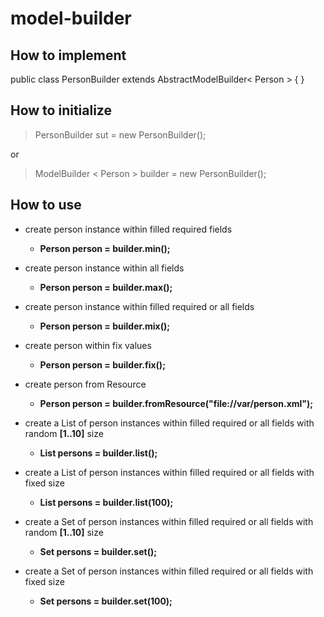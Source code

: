 # model-builder

## How to implement
public class PersonBuilder extends AbstractModelBuilder< Person > { }

## How to initialize

> PersonBuilder sut = new PersonBuilder();

or 

> ModelBuilder < Person > builder = new PersonBuilder();

## How to use
 
* create person instance within filled required fields
    * **Person person = builder.min();**
 
* create person instance within all fields
    * **Person person = builder.max();**
  
* create person instance within filled required or all fields
    * **Person person = builder.mix();**

* create person within fix values
    * **Person person = builder.fix();**

* create person from Resource
    * **Person person = builder.fromResource("file://var/person.xml");**

* create a List of person instances within filled required or all fields with random **[1..10]** size
    * **List<Person> persons = builder.list();**

* create a List of person instances within filled required or all fields with fixed size
    * **List<Person> persons =  builder.list(100);**

* create a Set of person instances within filled required or all fields with random **[1..10]** size
    * **Set<Person> persons =  builder.set();**

* create a Set of person instances within filled required or all fields with fixed size
    * **Set<Person> persons = builder.set(100);**
 